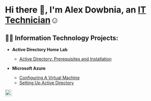 <h1>Hi there 👋, I'm Alex Dowbnia, an <a href="https://www.linkedin.com/in/alex-dowbnia/">IT Technician</a>☺</h1>

<h2>👨‍💻 Information Technology Projects:</h2>

- <b>Active Directory Home Lab</b>
  - [Active Directory: Prerequisites and Installation](https://github.com/alexdowbnia/Active-Directory-Home-Lab-Setup)
  
- <b>Microsoft Azure</b>
  - [Configuring A Virtual Machine](https://github.com/jamesjgrizz/configure-VM)
  - [Setting Up Active Directory](https://github.com/jamesjgrizz/Active-Directory)
 




[<img align="left" alt="Alex | LinkedIn" width="22px" src="https://cdn.jsdelivr.net/npm/simple-icons@v3/icons/linkedin.svg" />][linkedin]

[linkedin]: https://www.linkedin.com/in/alex-dowbnia/

